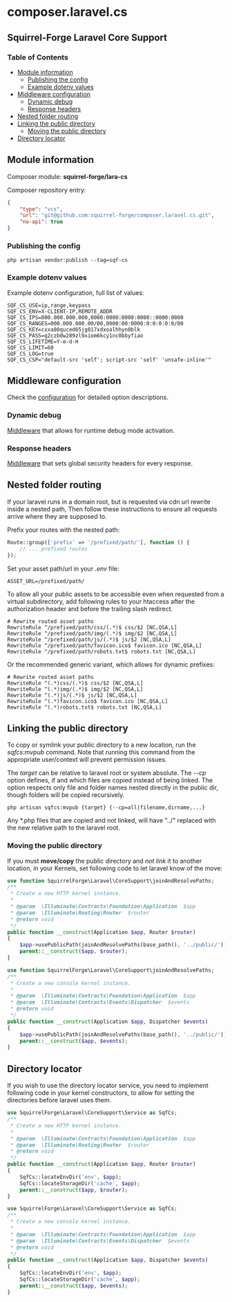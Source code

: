 # composer.laravel.cs
## Squirrel-Forge Laravel Core Support

### Table of Contents

 - [Module information](#module-information)
   - [Publishing the config](#publishing-the-config)
   - [Example dotenv values](#example-dotenv-values)
 - [Middleware configuration](#middleware-configuration)
   - [Dynamic debug](#dynamic-debug)
   - [Response headers](#response-headers)
 - [Nested folder routing](#nested-folder-routing)
 - [Linking the public directory](#linking-the-public-directory)
   - [Moving the public directory](#moving-the-public-directory)
 - [Directory locator](#directory-locator)

## Module information

Composer module: **squirrel-forge/lara-cs**

Composer repository entry:
```json
{
    "type": "vcs",
    "url": "git@github.com:squirrel-forge/composer.laravel.cs.git",
    "no-api": true
}
```

### Publishing the config

```shell
php artisan vendor:publish --tag=sqf-cs
```

### Example dotenv values

Example dotenv configuration, full list of values:

```dotenv
SQF_CS_USE=ip,range,keypass
SQF_CS_ENV=X-CLIENT-IP,REMOTE_ADDR
SQF_CS_IPS=000.000.000.000,0000:0000:0000:0000::0000:0000
SQF_CS_RANGES=000.000.000.00/00,0000:00:0000:0:0:0:0:0/00
SQF_CS_KEY=cxxa80quced65jg817xdxoalhhyn0blk
SQF_CS_PASS=g2czb0w289zl9xiom6kcy1nc0bbyfiao
SQF_CS_LIFETIME=Y-m-d-H
SQF_CS_LIMIT=60
SQF_CS_LOG=true
SQF_CS_CSP="default-src 'self'; script-src 'self' 'unsafe-inline'"
```

## Middleware configuration

Check the [configuration](resources/config/config.php) for detailed option descriptions.

### Dynamic debug

[Middleware](src/Http/Middleware/DynamicDebug.php) that allows for runtime debug mode activation.

### Response headers

[Middleware](src/Http/Middleware/ResponseHeaders.php) that sets global security headers for every response.

## Nested folder routing

If your laravel runs in a domain root, but is requested via cdn url rewrite inside a nested path,
Then follow these instructions to ensure all requests arrive where they are supposed to.

Prefix your routes with the nested path:

```php
Route::group(['prefix' => '/prefixed/path/'], function () {
    // ... prefixed routes
});
```

Set your asset path/url in your *.env* file:

```dotenv
ASSET_URL=/prefixed/path/
```

To allow all your public assets to be accessible even when requested from a virtual subdirectory,
add following rules to your htaccess after the authorization header and before the trailing slash redirect.

```shell
# Rewrite routed asset paths
RewriteRule ^/prefixed/path/css/(.*)$ css/$2 [NC,QSA,L]
RewriteRule ^/prefixed/path/img/(.*)$ img/$2 [NC,QSA,L]
RewriteRule ^/prefixed/path/js/(.*)$ js/$2 [NC,QSA,L]
RewriteRule ^/prefixed/path/favicon.ico$ favicon.ico [NC,QSA,L]
RewriteRule ^/prefixed/path/robots.txt$ robots.txt [NC,QSA,L]
```

Or the recommended generic variant, which allows for dynamic prefixes:

```shell
# Rewrite routed asset paths
RewriteRule ^(.*)css/(.*)$ css/$2 [NC,QSA,L]
RewriteRule ^(.*)img/(.*)$ img/$2 [NC,QSA,L]
RewriteRule ^(.*)js/(.*)$ js/$2 [NC,QSA,L]
RewriteRule ^(.*)favicon.ico$ favicon.ico [NC,QSA,L]
RewriteRule ^(.*)robots.txt$ robots.txt [NC,QSA,L]
```

## Linking the public directory

To copy or symlink your public directory to a new location, run the *sqfcs:mvpub* command.
Note that running this command from the appropriate user/context will prevent permission issues.

The *target* can be relative to laravel root or system absolute.
The *--cp* option defines, if and which files are copied instead of being linked.
The option respects only file and folder names nested directly in the public dir,
though folders will be copied recursively.

```shell
php artisan sqfcs:mvpub {target} {--cp=all|filename,dirname,...}
```

Any *.php files that are copied and not linked, will have "../" replaced with the new relative path to the laravel root.

### Moving the public directory

If you must **move/copy** the public directory and *not link* it to another location,
in your Kernels, set following code to let laravel know of the move:

```php
use function SquirrelForge\Laravel\CoreSupport\joinAndResolvePaths;
/**
 * Create a new HTTP kernel instance.
 *
 * @param  \Illuminate\Contracts\Foundation\Application  $app
 * @param  \Illuminate\Routing\Router  $router
 * @return void
 */
public function __construct(Application $app, Router $router)
{
    $app->usePublicPath(joinAndResolvePaths(base_path(), '../public/'));
    parent::__construct($app, $router);
}
```

```php
use function SquirrelForge\Laravel\CoreSupport\joinAndResolvePaths;
/**
 * Create a new console kernel instance.
 *
 * @param  \Illuminate\Contracts\Foundation\Application  $app
 * @param  \Illuminate\Contracts\Events\Dispatcher  $events
 * @return void
 */
public function __construct(Application $app, Dispatcher $events)
{
    $app->usePublicPath(joinAndResolvePaths(base_path(), '../public/'));
    parent::__construct($app, $events);
}
```

## Directory locator

If you wish to use the directory locator service, you need
to implement following code in your kernel constructors,
to allow for setting the directories before laravel uses them.

```php
use SquirrelForge\Laravel\CoreSupport\Service as SqfCs;
/**
 * Create a new HTTP kernel instance.
 *
 * @param  \Illuminate\Contracts\Foundation\Application  $app
 * @param  \Illuminate\Routing\Router  $router
 * @return void
 */
public function __construct(Application $app, Router $router)
{
    SqfCs::locateEnvDir('env', $app);
    SqfCs::locateStorageDir('cache', $app);
    parent::__construct($app, $router);
}
```

```php
use SquirrelForge\Laravel\CoreSupport\Service as SqfCs;
/**
 * Create a new console kernel instance.
 *
 * @param  \Illuminate\Contracts\Foundation\Application  $app
 * @param  \Illuminate\Contracts\Events\Dispatcher  $events
 * @return void
 */
public function __construct(Application $app, Dispatcher $events)
{
    SqfCs::locateEnvDir('env', $app);
    SqfCs::locateStorageDir('cache', $app);
    parent::__construct($app, $events);
}
```
